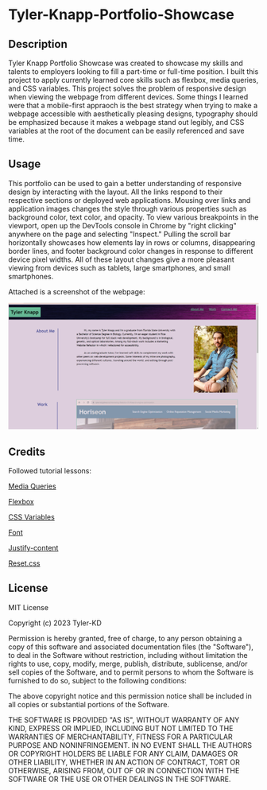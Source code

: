 # Tyler-Knapp-Portfolio-Showcase

## Description

Tyler Knapp Portfolio Showcase was created to showcase my skills and talents to employers looking to fill a part-time or full-time position.  I built this project to apply currently learned core skills such as flexbox, media queries, and CSS variables.  This project solves the problem of responsive design when viewing the webpage from different devices.  Some things I learned were that a mobile-first appraoch is the best strategy when trying to make a webpage accessible with aesthetically pleasing designs, typography should be emphasized because it makes a webpage stand out legibly, and CSS variables at the root of the document can be easily referenced and save time.

## Usage

This portfolio can be used to gain a better understanding of responsive design by interacting with the layout.  All the links respond to their respective sections or deployed web applications.  Mousing over links and application images changes the style through various properties such as background color, text color, and opacity.  To view various breakpoints in the viewport, open up the DevTools console in Chrome by "right clicking" anywhere on the page and selecting "Inspect."  Pulling the scroll bar horizontally showcases how elements lay in rows or columns, disappearing border lines, and footer background color changes in response to different device pixel widths.  All of these layout changes give a more pleasant viewing from devices such as tablets, large smartphones, and small smartphones.

Attached is a screenshot of the webpage:

![Portfolio Screenshot](<assets/images/Portfolio Screenshot.png>)

## Credits

Followed tutorial lessons:

[Media Queries](https://www.w3schools.com/css/css_rwd_mediaqueries.asp)

[Flexbox](https://www.w3schools.com/css/css3_flexbox.asp)

[CSS Variables](https://www.w3schools.com/css/css3_variables.asp)

[Font](https://developer.mozilla.org/en-US/docs/Web/CSS/font)

[Justify-content](https://developer.mozilla.org/en-US/docs/Web/CSS/justify-content)

[Reset.css](https://www.siolon.com/blog/browser-reset-css/)

## License

MIT License

Copyright (c) 2023 Tyler-KD

Permission is hereby granted, free of charge, to any person obtaining a copy of this software and associated documentation files (the "Software"), to deal in the Software without restriction, including without limitation the rights to use, copy, modify, merge, publish, distribute, sublicense, and/or sell copies of the Software, and to permit persons to whom the Software is furnished to do so, subject to the following conditions:

The above copyright notice and this permission notice shall be included in all copies or substantial portions of the Software.

THE SOFTWARE IS PROVIDED "AS IS", WITHOUT WARRANTY OF ANY KIND, EXPRESS OR IMPLIED, INCLUDING BUT NOT LIMITED TO THE WARRANTIES OF MERCHANTABILITY, FITNESS FOR A PARTICULAR PURPOSE AND NONINFRINGEMENT. IN NO EVENT SHALL THE AUTHORS OR COPYRIGHT HOLDERS BE LIABLE FOR ANY CLAIM, DAMAGES OR OTHER LIABILITY, WHETHER IN AN ACTION OF CONTRACT, TORT OR OTHERWISE, ARISING FROM, OUT OF OR IN CONNECTION WITH THE SOFTWARE OR THE USE OR OTHER DEALINGS IN THE SOFTWARE.